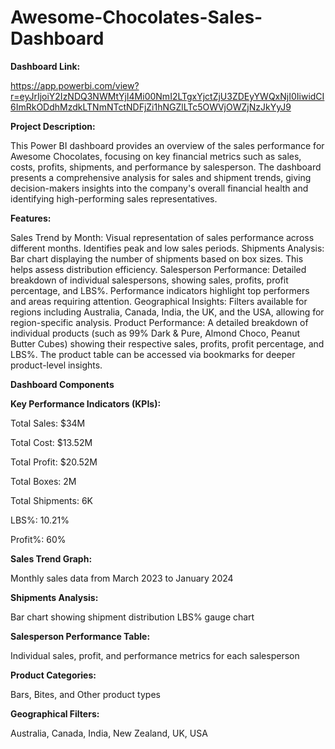 # Awesome-Chocolates-Sales-Dashboard
**Dashboard Link:**

https://app.powerbi.com/view?r=eyJrIjoiY2IzNDQ3NWMtYjI4Mi00NmI2LTgxYjctZjU3ZDEyYWQxNjI0IiwidCI6ImRkODdhMzdkLTNmNTctNDFjZi1hNGZlLTc5OWVjOWZjNzJkYyJ9

**Project Description:**

This Power BI dashboard provides an overview of the sales performance for Awesome Chocolates, focusing on key financial metrics such as sales, costs, profits, shipments, and performance by salesperson. The dashboard presents a comprehensive analysis for sales and shipment trends, giving decision-makers insights into the company's overall financial health and identifying high-performing sales representatives.

**Features:**

Sales Trend by Month: Visual representation of sales performance across different months. Identifies peak and low sales periods.
Shipments Analysis: Bar chart displaying the number of shipments based on box sizes. This helps assess distribution efficiency.
Salesperson Performance: Detailed breakdown of individual salespersons, showing sales, profits, profit percentage, and LBS%. Performance indicators highlight top performers and areas requiring attention.
Geographical Insights: Filters available for regions including Australia, Canada, India, the UK, and the USA, allowing for region-specific analysis.
Product Performance: A detailed breakdown of individual products (such as 99% Dark & Pure, Almond Choco, Peanut Butter Cubes) showing their respective sales, profits, profit percentage, and LBS%. The product table can be accessed via bookmarks for deeper product-level insights.

**Dashboard Components**

**Key Performance Indicators (KPIs):**

Total Sales: $34M

Total Cost: $13.52M

Total Profit: $20.52M

Total Boxes: 2M

Total Shipments: 6K

LBS%: 10.21%

Profit%: 60%



**Sales Trend Graph:**

Monthly sales data from March 2023 to January 2024


**Shipments Analysis:**

Bar chart showing shipment distribution
LBS% gauge chart


**Salesperson Performance Table:**

Individual sales, profit, and performance metrics for each salesperson


**Product Categories:**

Bars, Bites, and Other product types


**Geographical Filters:**

Australia, Canada, India, New Zealand, UK, USA
